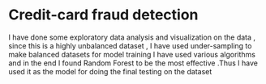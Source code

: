 # Credit-card fraud detection
I have done some exploratory data analysis and visualization on the data , since this is a highly unbalanced dataset , I have used under-sampling to make balanced datasets for model training I have used various algorithms and in the end I found Random Forest to be the most effective .Thus I have used it as the model for doing the final testing on the dataset
